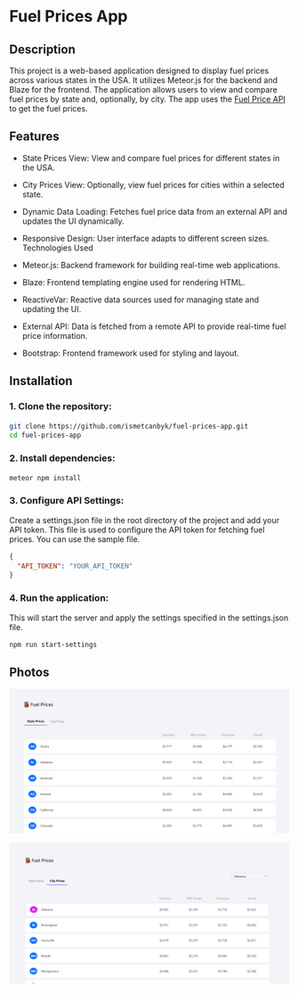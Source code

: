 # Fuel Prices App

## Description

This project is a web-based application designed to display fuel prices across various states in the USA. It utilizes Meteor.js for the backend and Blaze for the frontend. The application allows users to view and compare fuel prices by state and, optionally, by city. The app uses the [Fuel Price API](https://collectapi.com/tr/api/gasPrice/akaryakit-fiyatlari-api) to get the fuel prices.

## Features

- State Prices View: View and compare fuel prices for different states in the USA.

- City Prices View: Optionally, view fuel prices for cities within a selected state.

- Dynamic Data Loading: Fetches fuel price data from an external API and updates the UI dynamically.

- Responsive Design: User interface adapts to different screen sizes.
  Technologies Used

- Meteor.js: Backend framework for building real-time web applications.

- Blaze: Frontend templating engine used for rendering HTML.

- ReactiveVar: Reactive data sources used for managing state and updating the UI.

- External API: Data is fetched from a remote API to provide real-time fuel price information.

- Bootstrap: Frontend framework used for styling and layout.

## Installation

### 1. Clone the repository:

```bash
git clone https://github.com/ismetcanbyk/fuel-prices-app.git
cd fuel-prices-app
```

### 2. Install dependencies:

```bash
meteor npm install
```

### 3. Configure API Settings:

Create a settings.json file in the root directory of the project and add your API token. This file is used to configure the API token for fetching fuel prices. You can use the sample file.

```json
{
  "API_TOKEN": "YOUR_API_TOKEN"
}
```

### 4. Run the application:

This will start the server and apply the settings specified in the settings.json file.

```bash
npm run start-settings
```

## Photos

![Fuel Prices App](./assets/ss1.png)

![Fuel Prices App](./assets/ss2.png)
